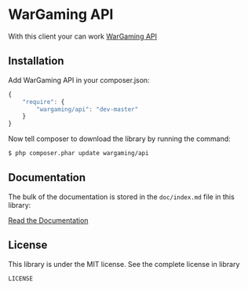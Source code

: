 WarGaming API
=============

With this client your can work [WarGaming API](https://ru.wargaming.net/developers/)

Installation
------------

Add WarGaming API in your composer.json:

```js
{
    "require": {
        "wargaming/api": "dev-master"
    }
}
```

Now tell composer to download the library by running the command:

``` bash
$ php composer.phar update wargaming/api
```

Documentation
-------------

The bulk of the documentation is stored in the `doc/index.md` file in this library:

[Read the Documentation](doc/index.md)

License
-------

This library is under the MIT license. See the complete license in library

```
LICENSE
```
